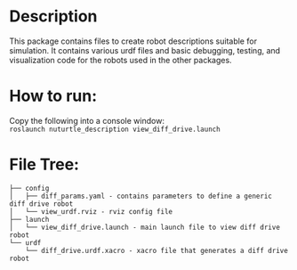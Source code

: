 # Description
This package contains files to create robot descriptions suitable for simulation. It contains various urdf files and basic debugging, testing, and visualization code for the robots used in the other packages.

# How to run:
Copy the following into a console window: </br>
```roslaunch nuturtle_description view_diff_drive.launch```


# File Tree:

```
├── config
│   ├── diff_params.yaml - contains parameters to define a generic diff drive robot
│   └── view_urdf.rviz - rviz config file
├── launch
│   └── view_diff_drive.launch - main launch file to view diff drive robot
└── urdf
    └── diff_drive.urdf.xacro - xacro file that generates a diff drive robot
```
